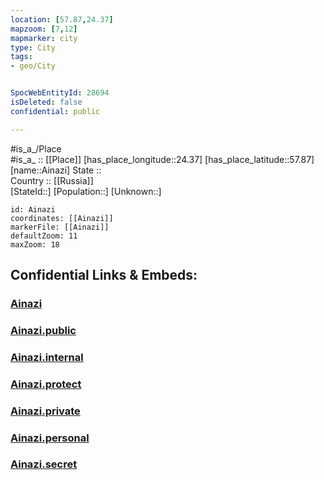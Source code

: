 ```yaml
---
location: [57.87,24.37] 
mapzoom: [7,12] 
mapmarker: city 
type: City
tags:
- geo/City


SpocWebEntityId: 28694
isDeleted: false
confidential: public

---
```

#is_a_/Place  
#is_a_ :: [[Place]] 
[has_place_longitude::24.37] 
[has_place_latitude::57.87] 
[name::Ainazi] 
State ::  
Country :: [[Russia]]  
[StateId::] 
[Population::] 
[Unknown::] 


```leaflet
id: Ainazi
coordinates: [[Ainazi]] 
markerFile: [[Ainazi]] 
defaultZoom: 11 
maxZoom: 18
```


## Confidential Links & Embeds: 

### [Ainazi](/_Standards/Earth/Continent/Europe/Europe~North/Estonia/Counties~Estonia/Pärnu/City/Ainazi.md) 

### [Ainazi.public](/_public/Earth/Continent/Europe/Europe~North/Estonia/Counties~Estonia/Pärnu/City/Ainazi.public.md) 

### [Ainazi.internal](/_internal/Earth/Continent/Europe/Europe~North/Estonia/Counties~Estonia/Pärnu/City/Ainazi.internal.md) 

### [Ainazi.protect](/_protect/Earth/Continent/Europe/Europe~North/Estonia/Counties~Estonia/Pärnu/City/Ainazi.protect.md) 

### [Ainazi.private](/_private/Earth/Continent/Europe/Europe~North/Estonia/Counties~Estonia/Pärnu/City/Ainazi.private.md) 

### [Ainazi.personal](/_personal/Earth/Continent/Europe/Europe~North/Estonia/Counties~Estonia/Pärnu/City/Ainazi.personal.md) 

### [Ainazi.secret](/_secret/Earth/Continent/Europe/Europe~North/Estonia/Counties~Estonia/Pärnu/City/Ainazi.secret.md)

